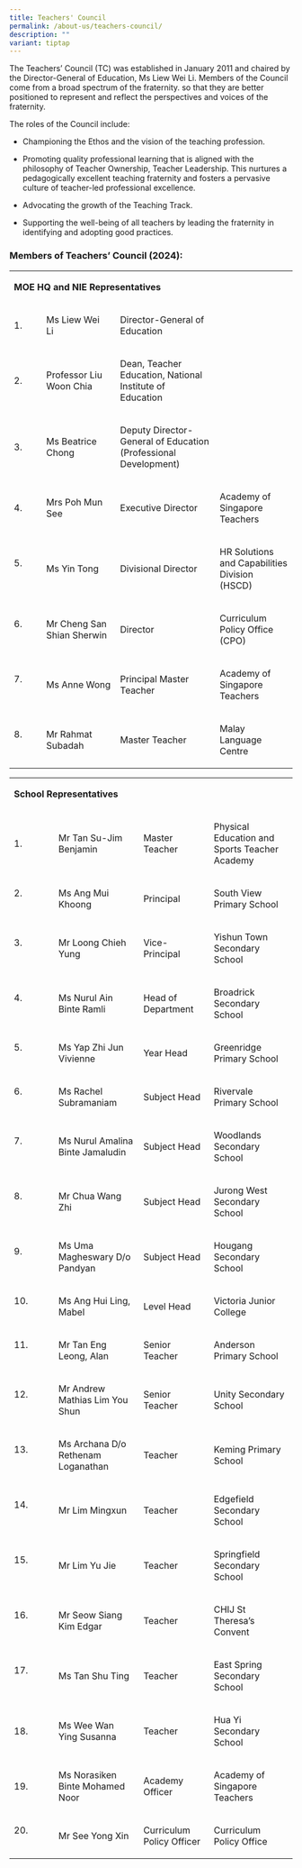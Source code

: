```yaml
---
title: Teachers' Council
permalink: /about-us/teachers-council/
description: ""
variant: tiptap
---
```

<p>The Teachers’ Council (TC) was established in January 2011 and chaired
by the Director-General of Education, Ms Liew Wei Li. Members of the Council
come from a broad spectrum of the fraternity. so that they are better positioned
to represent and reflect the perspectives and voices of the fraternity.</p>
<p>The roles of the Council include:</p>
<ul data-tight="true" class="tight">
<li>
<p>Championing the Ethos and the vision of the teaching profession.</p>
</li>
<li>
<p>Promoting quality professional learning that is aligned with the philosophy
of Teacher Ownership, Teacher Leadership. This nurtures a pedagogically
excellent teaching fraternity and fosters a pervasive culture of teacher-led
professional excellence.</p>
</li>
<li>
<p>Advocating the growth of the Teaching Track.</p>
</li>
<li>
<p>Supporting the well-being of all teachers by leading the fraternity in
identifying and adopting good practices.</p>
</li>
</ul>
<h3>Members of Teachers’ Council (2024):</h3>
<table style="minWidth: 100px">
<colgroup>
<col>
<col>
<col>
<col>
</colgroup>
<tbody>
<tr>
<td rowspan="1" colspan="4">
<p><strong>MOE HQ and NIE Representatives</strong>
</p>
</td>
</tr>
<tr>
<td rowspan="1" colspan="1">
<p>1.</p>
</td>
<td rowspan="1" colspan="1">
<p>Ms Liew Wei Li&nbsp;</p>
</td>
<td rowspan="1" colspan="1">
<p>Director-General of Education</p>
</td>
<td rowspan="1" colspan="1">
<p>&nbsp;</p>
</td>
</tr>
<tr>
<td rowspan="1" colspan="1">
<p>2. &nbsp;</p>
</td>
<td rowspan="1" colspan="1">
<p>Professor&nbsp;Liu Woon Chia</p>
</td>
<td rowspan="1" colspan="1">
<p>Dean, Teacher Education, National Institute of Education&nbsp;&nbsp;</p>
</td>
<td rowspan="1" colspan="1">
<p></p>
</td>
</tr>
<tr>
<td rowspan="1" colspan="1">
<p>3.</p>
</td>
<td rowspan="1" colspan="1">
<p>Ms Beatrice Chong</p>
</td>
<td rowspan="1" colspan="1">
<p>Deputy Director-General of Education (Professional Development)&nbsp;</p>
</td>
<td rowspan="1" colspan="1">
<p></p>
</td>
</tr>
<tr>
<td rowspan="1" colspan="1">
<p>4.&nbsp;&nbsp;&nbsp; &nbsp;</p>
</td>
<td rowspan="1" colspan="1">
<p>Mrs Poh Mun See&nbsp;</p>
</td>
<td rowspan="1" colspan="1">
<p>Executive Director&nbsp;</p>
</td>
<td rowspan="1" colspan="1">
<p>Academy of Singapore Teachers&nbsp;</p>
</td>
</tr>
<tr>
<td rowspan="1" colspan="1">
<p>5.&nbsp;&nbsp;&nbsp;&nbsp;&nbsp;&nbsp; &nbsp;</p>
</td>
<td rowspan="1" colspan="1">
<p>Ms Yin Tong&nbsp;</p>
</td>
<td rowspan="1" colspan="1">
<p>Divisional Director&nbsp;</p>
</td>
<td rowspan="1" colspan="1">
<p>HR Solutions and Capabilities Division (HSCD)&nbsp;</p>
</td>
</tr>
<tr>
<td rowspan="1" colspan="1">
<p>6.&nbsp;&nbsp;&nbsp;&nbsp;&nbsp;&nbsp; &nbsp;</p>
</td>
<td rowspan="1" colspan="1">
<p>Mr Cheng San Shian Sherwin&nbsp;</p>
</td>
<td rowspan="1" colspan="1">
<p>Director&nbsp;</p>
</td>
<td rowspan="1" colspan="1">
<p>Curriculum Policy Office (CPO)&nbsp;</p>
</td>
</tr>
<tr>
<td rowspan="1" colspan="1">
<p>7.&nbsp;&nbsp;&nbsp;&nbsp;&nbsp;&nbsp; &nbsp;</p>
</td>
<td rowspan="1" colspan="1">
<p>Ms Anne Wong</p>
</td>
<td rowspan="1" colspan="1">
<p>Principal Master Teacher</p>
</td>
<td rowspan="1" colspan="1">
<p>Academy of Singapore Teachers&nbsp;</p>
</td>
</tr>
<tr>
<td rowspan="1" colspan="1">
<p>8.&nbsp;&nbsp;&nbsp;&nbsp;&nbsp;&nbsp; &nbsp;</p>
</td>
<td rowspan="1" colspan="1">
<p>Mr Rahmat Subadah</p>
</td>
<td rowspan="1" colspan="1">
<p>Master Teacher</p>
</td>
<td rowspan="1" colspan="1">
<p>Malay Language Centre</p>
</td>
</tr>
</tbody>
</table>
<p></p>
<table style="minWidth: 100px">
<colgroup>
<col>
<col>
<col>
<col>
</colgroup>
<tbody>
<tr>
<td rowspan="1" colspan="4">
<p><strong>School Representatives</strong>
</p>
</td>
</tr>
<tr>
<td rowspan="1" colspan="1">
<p>1.&nbsp;&nbsp;&nbsp;&nbsp; &nbsp;</p>
</td>
<td rowspan="1" colspan="1">
<p>Mr Tan Su-Jim Benjamin&nbsp;</p>
</td>
<td rowspan="1" colspan="1">
<p>Master Teacher&nbsp;</p>
</td>
<td rowspan="1" colspan="1">
<p>Physical Education and Sports Teacher Academy&nbsp;</p>
</td>
</tr>
<tr>
<td rowspan="1" colspan="1">
<p>2.&nbsp;&nbsp;&nbsp;&nbsp;&nbsp;&nbsp;&nbsp;&nbsp;&nbsp;&nbsp;&nbsp; &nbsp;</p>
</td>
<td rowspan="1" colspan="1">
<p>Ms Ang Mui Khoong</p>
</td>
<td rowspan="1" colspan="1">
<p>Principal&nbsp;</p>
</td>
<td rowspan="1" colspan="1">
<p>South View Primary School</p>
</td>
</tr>
<tr>
<td rowspan="1" colspan="1">
<p>3.&nbsp;&nbsp;&nbsp;&nbsp;&nbsp;&nbsp;&nbsp;&nbsp;&nbsp;&nbsp;&nbsp; &nbsp;</p>
</td>
<td rowspan="1" colspan="1">
<p>Mr Loong Chieh Yung&nbsp;</p>
</td>
<td rowspan="1" colspan="1">
<p>Vice-Principal&nbsp;</p>
</td>
<td rowspan="1" colspan="1">
<p>Yishun Town Secondary School&nbsp;</p>
</td>
</tr>
<tr>
<td rowspan="1" colspan="1">
<p>4.&nbsp;&nbsp;&nbsp;&nbsp;&nbsp;&nbsp;&nbsp;&nbsp;&nbsp;&nbsp;&nbsp; &nbsp;</p>
</td>
<td rowspan="1" colspan="1">
<p>Ms Nurul Ain Binte Ramli&nbsp;</p>
</td>
<td rowspan="1" colspan="1">
<p>Head of Department&nbsp;</p>
</td>
<td rowspan="1" colspan="1">
<p>Broadrick Secondary School&nbsp;</p>
</td>
</tr>
<tr>
<td rowspan="1" colspan="1">
<p>5.&nbsp;&nbsp;&nbsp;&nbsp;&nbsp;&nbsp;&nbsp;&nbsp;&nbsp;&nbsp;&nbsp; &nbsp;</p>
</td>
<td rowspan="1" colspan="1">
<p>Ms Yap Zhi Jun Vivienne&nbsp;</p>
</td>
<td rowspan="1" colspan="1">
<p>Year Head&nbsp;</p>
</td>
<td rowspan="1" colspan="1">
<p>Greenridge Primary School&nbsp;</p>
</td>
</tr>
<tr>
<td rowspan="1" colspan="1">
<p>6.&nbsp;&nbsp;&nbsp;&nbsp;&nbsp;&nbsp;&nbsp;&nbsp;&nbsp;&nbsp;&nbsp; &nbsp;</p>
</td>
<td rowspan="1" colspan="1">
<p>Ms Rachel Subramaniam</p>
</td>
<td rowspan="1" colspan="1">
<p>Subject Head&nbsp;</p>
</td>
<td rowspan="1" colspan="1">
<p>Rivervale Primary School</p>
</td>
</tr>
<tr>
<td rowspan="1" colspan="1">
<p>7.&nbsp;&nbsp;&nbsp;&nbsp;&nbsp;&nbsp;&nbsp;&nbsp;&nbsp;&nbsp;&nbsp; &nbsp;</p>
</td>
<td rowspan="1" colspan="1">
<p>Ms Nurul Amalina Binte Jamaludin&nbsp;</p>
</td>
<td rowspan="1" colspan="1">
<p>Subject Head&nbsp;</p>
</td>
<td rowspan="1" colspan="1">
<p>Woodlands Secondary School</p>
</td>
</tr>
<tr>
<td rowspan="1" colspan="1">
<p>8.&nbsp;&nbsp;&nbsp;&nbsp;&nbsp;&nbsp;&nbsp;&nbsp;&nbsp;&nbsp;&nbsp; &nbsp;</p>
</td>
<td rowspan="1" colspan="1">
<p>Mr Chua Wang Zhi&nbsp;</p>
</td>
<td rowspan="1" colspan="1">
<p>Subject Head&nbsp;</p>
</td>
<td rowspan="1" colspan="1">
<p>Jurong West Secondary School&nbsp;</p>
</td>
</tr>
<tr>
<td rowspan="1" colspan="1">
<p>9.&nbsp;&nbsp;&nbsp;&nbsp;&nbsp;&nbsp;&nbsp;&nbsp;&nbsp;&nbsp;&nbsp; &nbsp;</p>
</td>
<td rowspan="1" colspan="1">
<p>Ms Uma Magheswary D/o Pandyan</p>
</td>
<td rowspan="1" colspan="1">
<p>Subject Head&nbsp;</p>
</td>
<td rowspan="1" colspan="1">
<p>Hougang Secondary School</p>
</td>
</tr>
<tr>
<td rowspan="1" colspan="1">
<p>10.&nbsp;&nbsp;&nbsp;&nbsp;&nbsp;&nbsp;&nbsp; &nbsp;</p>
</td>
<td rowspan="1" colspan="1">
<p>Ms Ang Hui Ling, Mabel&nbsp;</p>
</td>
<td rowspan="1" colspan="1">
<p>Level Head&nbsp;</p>
</td>
<td rowspan="1" colspan="1">
<p>Victoria Junior College</p>
</td>
</tr>
<tr>
<td rowspan="1" colspan="1">
<p>11.&nbsp;&nbsp;&nbsp;&nbsp;&nbsp;&nbsp;&nbsp; &nbsp;</p>
</td>
<td rowspan="1" colspan="1">
<p>Mr Tan Eng Leong, Alan&nbsp;</p>
</td>
<td rowspan="1" colspan="1">
<p>Senior Teacher&nbsp;</p>
</td>
<td rowspan="1" colspan="1">
<p>Anderson Primary School&nbsp;</p>
</td>
</tr>
<tr>
<td rowspan="1" colspan="1">
<p>12.&nbsp;&nbsp;&nbsp;&nbsp;&nbsp;&nbsp;&nbsp; &nbsp;</p>
</td>
<td rowspan="1" colspan="1">
<p>Mr Andrew Mathias Lim You Shun</p>
</td>
<td rowspan="1" colspan="1">
<p>Senior Teacher&nbsp;</p>
</td>
<td rowspan="1" colspan="1">
<p>Unity Secondary School</p>
</td>
</tr>
<tr>
<td rowspan="1" colspan="1">
<p>13.&nbsp;&nbsp;&nbsp;&nbsp;&nbsp;&nbsp;&nbsp; &nbsp;</p>
</td>
<td rowspan="1" colspan="1">
<p>Ms Archana D/o Rethenam Loganathan</p>
</td>
<td rowspan="1" colspan="1">
<p>Teacher&nbsp;</p>
</td>
<td rowspan="1" colspan="1">
<p>Keming Primary School</p>
</td>
</tr>
<tr>
<td rowspan="1" colspan="1">
<p>14.&nbsp;&nbsp;&nbsp;&nbsp;&nbsp;&nbsp;&nbsp; &nbsp;</p>
</td>
<td rowspan="1" colspan="1">
<p>Mr Lim Mingxun</p>
</td>
<td rowspan="1" colspan="1">
<p>Teacher&nbsp;</p>
</td>
<td rowspan="1" colspan="1">
<p>Edgefield Secondary School&nbsp;</p>
</td>
</tr>
<tr>
<td rowspan="1" colspan="1">
<p>15.&nbsp;&nbsp;&nbsp;&nbsp;&nbsp;&nbsp;&nbsp; &nbsp;</p>
</td>
<td rowspan="1" colspan="1">
<p>Mr Lim Yu Jie</p>
</td>
<td rowspan="1" colspan="1">
<p>Teacher&nbsp;</p>
</td>
<td rowspan="1" colspan="1">
<p>Springfield Secondary School</p>
</td>
</tr>
<tr>
<td rowspan="1" colspan="1">
<p>16.&nbsp;&nbsp;&nbsp;&nbsp;&nbsp;&nbsp;&nbsp; &nbsp;</p>
</td>
<td rowspan="1" colspan="1">
<p>Mr Seow Siang Kim Edgar</p>
</td>
<td rowspan="1" colspan="1">
<p>Teacher&nbsp;</p>
</td>
<td rowspan="1" colspan="1">
<p>CHIJ St Theresa’s Convent</p>
</td>
</tr>
<tr>
<td rowspan="1" colspan="1">
<p>17.&nbsp;&nbsp;&nbsp;&nbsp;&nbsp;&nbsp;&nbsp; &nbsp;</p>
</td>
<td rowspan="1" colspan="1">
<p>Ms Tan Shu Ting</p>
</td>
<td rowspan="1" colspan="1">
<p>Teacher&nbsp;</p>
</td>
<td rowspan="1" colspan="1">
<p>East Spring Secondary School</p>
</td>
</tr>
<tr>
<td rowspan="1" colspan="1">
<p>18.&nbsp;&nbsp;&nbsp;&nbsp;&nbsp;&nbsp;</p>
</td>
<td rowspan="1" colspan="1">
<p>Ms Wee Wan Ying Susanna</p>
</td>
<td rowspan="1" colspan="1">
<p>Teacher</p>
</td>
<td rowspan="1" colspan="1">
<p>Hua Yi Secondary School</p>
</td>
</tr>
<tr>
<td rowspan="1" colspan="1">
<p>19.&nbsp;&nbsp;&nbsp;&nbsp;&nbsp;&nbsp;</p>
</td>
<td rowspan="1" colspan="1">
<p>Ms Norasiken Binte Mohamed Noor</p>
</td>
<td rowspan="1" colspan="1">
<p>Academy Officer</p>
</td>
<td rowspan="1" colspan="1">
<p>Academy of Singapore Teachers&nbsp;</p>
</td>
</tr>
<tr>
<td rowspan="1" colspan="1">
<p>20.&nbsp;&nbsp;&nbsp;&nbsp;&nbsp;&nbsp;&nbsp; &nbsp;</p>
</td>
<td rowspan="1" colspan="1">
<p>Mr See Yong Xin</p>
</td>
<td rowspan="1" colspan="1">
<p>Curriculum Policy Officer</p>
</td>
<td rowspan="1" colspan="1">
<p>Curriculum Policy Office</p>
</td>
</tr>
</tbody>
</table>
<p></p>